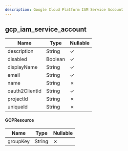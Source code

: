 ```yaml
---
description: Google Cloud Platform IAM Service Account
---
```

gcp_iam_service_account
-----------------------

| **Name**       | **Type** | **Nullable** |
| -------------- | -------- | ------------ |
| description    | String   | &check;      |
| disabled       | Boolean  | &check;      |
| displayName    | String   | &check;      |
| email          | String   | &check;      |
| name           | String   | &cross;      |
| oauth2ClientId | String   | &check;      |
| projectId      | String   | &cross;      |
| uniqueId       | String   | &cross;      |

#### GCPResource
| **Name** | **Type** | **Nullable** |
| -------- | -------- | ------------ |
| groupKey | String   | &cross;      |
